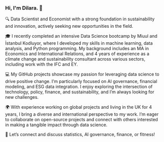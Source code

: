 ### Hi, I'm Dilara. 👋

🔍 Data Scientist and Economist with a strong foundation in sustainability and innovation, actively seeking new opportunities in the field.

🎓 I recently completed an intensive Data Science bootcamp by Miuul and İstanbul Kodluyor, where I developed my skills in machine learning, data analysis, and Python programming. My background includes an MA in Economics and International Relations, and 4 years of experience as a climate change and sustainability consultant across various sectors, including work with the IFC and EY.

💻 My GitHub projects showcase my passion for leveraging data science to drive positive change. I’m particularly focused on AI governance, financial modeling, and ESG data integration. I enjoy exploring the intersection of technology, policy, finance, and sustainability, and I’m always looking for new challenges.

🌍 With experience working on global projects and living in the UK for 4 years, I bring a diverse and international perspective to my work. I’m eager to collaborate on open-source projects and connect with others interested in making a tangible impact through data science.

💬 Let’s connect and discuss statistics, AI governance, finance, or fitness!
